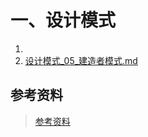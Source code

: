 # 一、设计模式

1.  
2.  [设计模式_05_建造者模式.md](doc/design-pattern/设计模式_05_建造者模式.md)







## 参考资料

> [参考资料](doc/reference.md)

